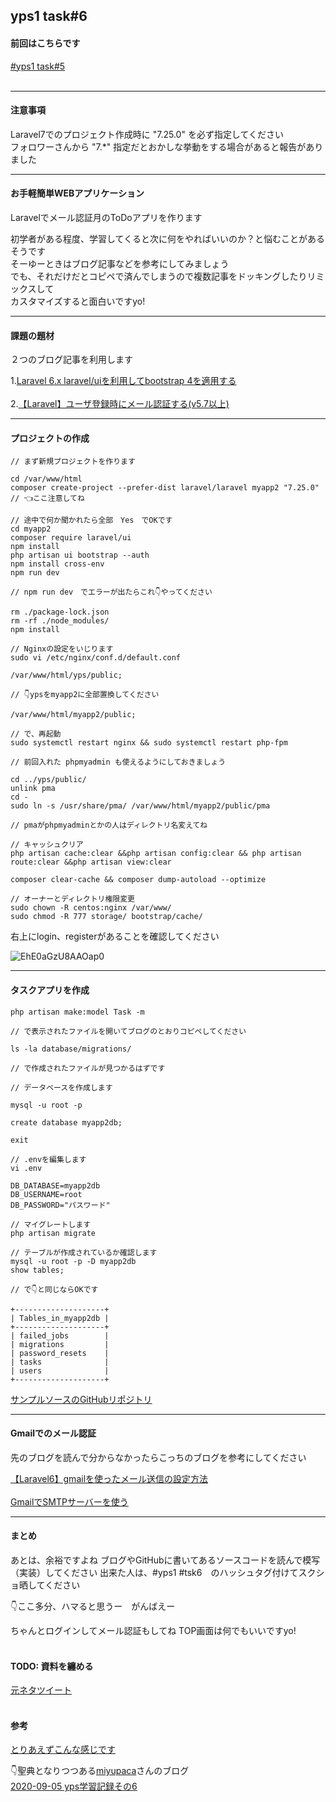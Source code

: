 ## yps1 task#6

#### 前回はこちらです
[#yps1 task#5](https://github.com/yotaro-ok/yps/blob/master/task_5.md)
<br>
<br>

***

#### 注意事項

Laravel7でのプロジェクト作成時に "7.25.0" を必ず指定してください
<br>
フォロワーさんから "7.*" 指定だとおかしな挙動をする場合があると報告がありました

***

#### お手軽簡単WEBアプリケーション

Laravelでメール認証月のToDoアプリを作ります

初学者がある程度、学習してくると次に何をやればいいのか？と悩むことがあるそうです
<br>
そーゆーときはブログ記事などを参考にしてみましょう
<br>
でも、それだけだとコピペで済んでしまうので複数記事をドッキングしたりリミックスして
<br>
カスタマイズすると面白いですyo!

***

#### 課題の題材

２つのブログ記事を利用します

1.[Laravel 6.x laravel/uiを利用してbootstrap 4を適用する](https://blog.hrendoh.com/laravel-6-setup-bootstrap4-with-laravel-ui/)
<br>
<br>
2.[【Laravel】ユーザ登録時にメール認証する(v5.7以上)](https://qiita.com/nekyo/items/03e50b4d0dd6f09287d6)

***

#### プロジェクトの作成

```
// まず新規プロジェクトを作ります

cd /var/www/html
composer create-project --prefer-dist laravel/laravel myapp2 "7.25.0" // 👈ここ注意してね
```
```
// 途中で何か聞かれたら全部　Yes　でOKです
cd myapp2
composer require laravel/ui
npm install
php artisan ui bootstrap --auth
npm install cross-env
npm run dev
```
```
// npm run dev　でエラーが出たらこれ👇やってください

rm ./package-lock.json
rm -rf ./node_modules/
npm install
```
```
// Nginxの設定をいじります
sudo vi /etc/nginx/conf.d/default.conf

/var/www/html/yps/public;

// 👇ypsをmyapp2に全部置換してください

/var/www/html/myapp2/public;

// で、再起動
sudo systemctl restart nginx && sudo systemctl restart php-fpm
```
```
// 前回入れた phpmyadmin も使えるようにしておきましょう

cd ../yps/public/
unlink pma
cd -
sudo ln -s /usr/share/pma/ /var/www/html/myapp2/public/pma

// pmaがphpmyadminとかの人はディレクトリ名変えてね
```
```
// キャッシュクリア
php artisan cache:clear &&php artisan config:clear && php artisan route:clear &&php artisan view:clear

composer clear-cache && composer dump-autoload --optimize

// オーナーとディレクトリ権限変更
sudo chown -R centos:nginx /var/www/
sudo chmod -R 777 storage/ bootstrap/cache/
```

右上にlogin、registerがあることを確認してください

![EhE0aGzU8AAOap0](https://user-images.githubusercontent.com/63440984/93662154-d2fd2580-fa98-11ea-9077-95cfe39b0018.jpeg)

***

#### タスクアプリを作成

```
php artisan make:model Task -m

// で表示されたファイルを開いてブログのとおりコピペしてください

ls -la database/migrations/

// で作成されたファイルが見つかるはずです
```
```
// データベースを作成します

mysql -u root -p

create database myapp2db;

exit
```
```
// .envを編集します
vi .env

DB_DATABASE=myapp2db                                                                                
DB_USERNAME=root
DB_PASSWORD="パスワード"
```
```
// マイグレートします
php artisan migrate

// テーブルが作成されているか確認します
mysql -u root -p -D myapp2db
show tables;

// で👇と同じならOKです

+--------------------+
| Tables_in_myapp2db |
+--------------------+
| failed_jobs        |
| migrations         |
| password_resets    |
| tasks              |
| users              |
+--------------------+
```

[サンプルソースのGitHubリポジトリ](https://github.com/hrendoh/laravel-ui-bootstrap-tasks)

***

#### Gmailでのメール認証

先のブログを読んで分からなかったらこっちのブログを参考にしてください

[【Laravel6】gmailを使ったメール送信の設定方法](https://programming.sincoston.com/laravel6-gmail-send-mail-config/)
<br>
<br>
[GmailでSMTPサーバーを使う](https://saba.omnioo.com/note/5755/gmail%E3%81%A7smtp%E3%82%B5%E3%83%BC%E3%83%90%E3%83%BC%E3%82%92%E4%BD%BF%E3%81%86/)

****

#### まとめ

あとは、余裕ですよね
ブログやGitHubに書いてあるソースコードを読んで模写（実装）してください
出来た人は、#yps1 #tsk6　のハッシュタグ付けてスクショ晒してください 

👇ここ多分、ハマると思うー　がんばえー

ちゃんとログインしてメール認証もしてね
TOP画面は何でもいいですyo!
<br>
<br>
#### TODO: 資料を纏める

[元ネタツイート](https://twitter.com/yotaro__ok/status/1301869326383812608)
<br>
<br>

#### 参考

[とりあえずこんな感じです](https://github.com/yotaro-ok/myapp2/tree/develop)
<br>

👇聖典となりつつある[miyupaca](https://twitter.com/miyupacaaa)さんのブログ
<br>
[2020-09-05 yps学習記録その6](https://paca-gatsby.netlify.app/2020-09-05/)
